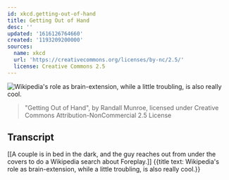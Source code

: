 ```yaml
---
id: xkcd.getting-out-of-hand
title: Getting Out of Hand
desc: ''
updated: '1616126764660'
created: '1193209200000'
sources:
  name: xkcd
  url: 'https://creativecommons.org/licenses/by-nc/2.5/'
  license: Creative Commons 2.5
---
```

![Wikipedia's role as brain-extension, while a little troubling, is also really cool.](https://imgs.xkcd.com/comics/getting_out_of_hand.png)
> "Getting Out of Hand", by Randall Munroe, licensed under Creative Commons Attribution-NonCommercial 2.5 License

## Transcript
[[A couple is in bed in the dark, and the guy reaches out from under the covers to do a Wikipedia search about Foreplay.]]
{{title text: Wikipedia's role as brain-extension, while a little troubling, is also really cool.}}
